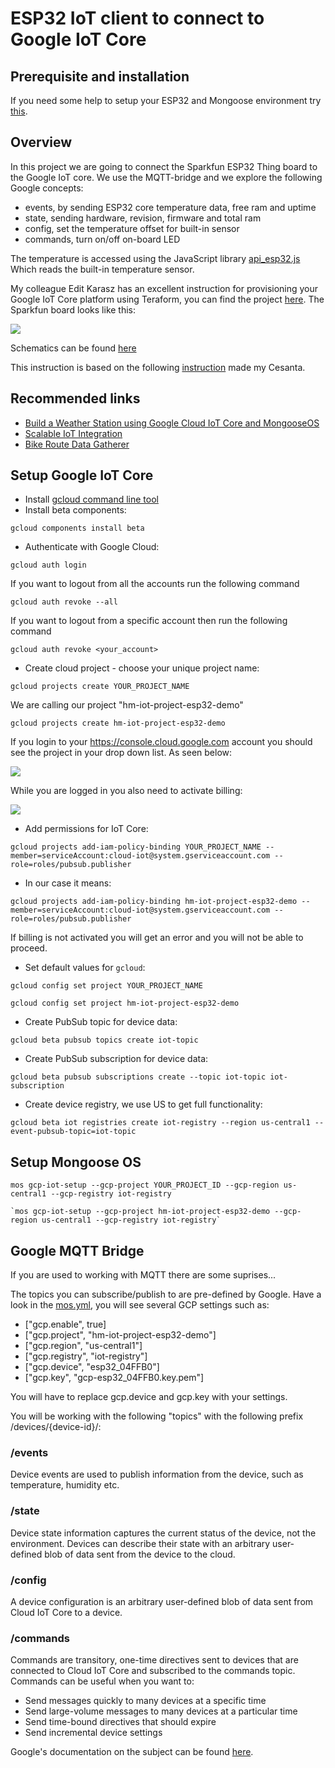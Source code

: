 # ESP32 IoT client to connect to Google IoT Core

## Prerequisite and installation
If you need some help to setup your ESP32 and Mongoose environment try [this](https://github.com/HiMinds/himinds-iot-project-embedded-esp32-mongoose-os-vscode-setup).

## Overview

In this project we are going to connect the Sparkfun ESP32 Thing board to the Google IoT core. We use the MQTT-bridge and we explore the following Google concepts:

* events, by sending ESP32 core temperature data, free ram and uptime
* state, sending hardware, revision, firmware and total ram
* config, set the temperature offset for built-in sensor 
* commands, turn on/off on-board LED

The temperature is accessed using the JavaScript library [api_esp32.js](https://github.com/mongoose-os-libs/mjs/blob/master/esp32/fs/api_esp32.js)
Which reads the built-in temperature sensor.


My colleague Edit Karasz has an excellent instruction for provisioning your Google IoT Core platform using Teraform, you can find the project [here](https://github.com/HiMinds/himinds-iot-project-cloud-terraform-gcp-template
). 
The Sparkfun board looks like this:

![](./pic/thing.jpg)

Schematics can be found [here](./docs/esp32-thing-schematic.pdf)

This instruction is based on the following [instruction](https://github.com/cesanta/mongoose-os-docs/blob/master/quickstart/cloud/google.md) made my Cesanta.

## Recommended links
* [Build a Weather Station using Google Cloud IoT Core and MongooseOS](https://medium.com/google-cloud/build-a-weather-station-using-google-cloud-iot-core-and-mongooseos-7a78b69822c5)
* [Scalable IoT Integration
](https://coertvonk.com/sw/embedded/sonoff-mqtt-google-actions-23997)
* [Bike Route Data Gatherer
](https://www.hackster.io/PaulTR/bike-route-data-gatherer-12a831)


## Setup Google IoT Core

- Install [gcloud command line tool](https://cloud.google.com/sdk/gcloud/)
- Install beta components:

```
gcloud components install beta
```
- Authenticate with Google Cloud:

```
gcloud auth login
```

If you want to logout from all the accounts run the following command

```
gcloud auth revoke --all
```

If you want to logout from a specific account then run the following command

```
gcloud auth revoke <your_account>
```

- Create cloud project - choose your unique project name:

```
gcloud projects create YOUR_PROJECT_NAME
```

We are calling our project "hm-iot-project-esp32-demo"

```
gcloud projects create hm-iot-project-esp32-demo
```

If you login to your https://console.cloud.google.com account you should see the project in your drop down list. As seen below:


![](./pic/gcp-project.png)

While you are logged in you also need to activate billing:

![](./pic/billing.png)


- Add permissions for IoT Core:

```
gcloud projects add-iam-policy-binding YOUR_PROJECT_NAME --member=serviceAccount:cloud-iot@system.gserviceaccount.com --role=roles/pubsub.publisher
```

- In our case it means:

```
gcloud projects add-iam-policy-binding hm-iot-project-esp32-demo --member=serviceAccount:cloud-iot@system.gserviceaccount.com --role=roles/pubsub.publisher
```

If billing is not activated you will get an error and you will not be able to proceed.


- Set default values for `gcloud`:

```
gcloud config set project YOUR_PROJECT_NAME
```

```
gcloud config set project hm-iot-project-esp32-demo
```


- Create PubSub topic for device data:

```
gcloud beta pubsub topics create iot-topic
```

- Create PubSub subscription for device data:

```
gcloud beta pubsub subscriptions create --topic iot-topic iot-subscription
```

- Create device registry, we use US to get full functionality:

```
gcloud beta iot registries create iot-registry --region us-central1 --event-pubsub-topic=iot-topic
```
## Setup Mongoose OS

```
mos gcp-iot-setup --gcp-project YOUR_PROJECT_ID --gcp-region us-central1 --gcp-registry iot-registry
```

```
`mos gcp-iot-setup --gcp-project hm-iot-project-esp32-demo --gcp-region us-central1 --gcp-registry iot-registry`
```

## Google MQTT Bridge
If you are used to working with MQTT there are some suprises...

The topics you can subscribe/publish to are pre-defined by Google.
Have a look in the [mos.yml](./mos.yml), you will see several GCP settings such as:

* ["gcp.enable", true]
* ["gcp.project", "hm-iot-project-esp32-demo"]
* ["gcp.region", "us-central1"]
* ["gcp.registry", "iot-registry"]
* ["gcp.device", "esp32_04FFB0"]
* ["gcp.key", "gcp-esp32_04FFB0.key.pem"]

You will have to replace gcp.device and gcp.key with your settings.

You will be working with the following "topics" with the following prefix /devices/{device-id}/:

### /events
Device events are used to publish information from the device, such as temperature, humidity etc.

### /state
Device state information captures the current status of the device, not the environment. Devices can describe their state with an arbitrary user-defined blob of data sent from the device to the cloud.

### /config
A device configuration is an arbitrary user-defined blob of data sent from Cloud IoT Core to a device.

### /commands
Commands are transitory, one-time directives sent to devices that are connected to Cloud IoT Core and subscribed to the commands topic. Commands can be useful when you want to:

* Send messages quickly to many devices at a specific time
* Send large-volume messages to many devices at a particular time
* Send time-bound directives that should expire
* Send incremental device settings


Google's documentation on the subject can be found [here](https://cloud.google.com/iot/docs/concepts/devices).
